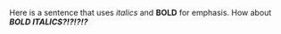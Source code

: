 Here is a sentence that uses *italics* and **BOLD** for emphasis.
How about ***BOLD ITALICS?!?!?!?***
